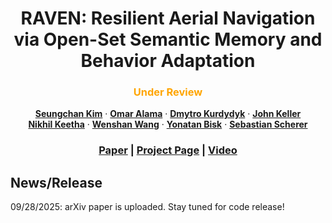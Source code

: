 <p align="center">
<h1 align="center">RAVEN: Resilient Aerial Navigation via Open-Set Semantic Memory and Behavior Adaptation</h1>
<h3 class="is-size-5 has-text-weight-bold" style="color: orange;" align="center">
    Under Review 
</h3>
<p align="center">
    <a href="https://seungchan-kim.github.io" target="_blank"><strong>Seungchan Kim</strong></a>
    ·
    <a href="https://www.linkedin.com/in/omaralama/" target="_blank"><strong>Omar Alama</strong></a>
    ·
    <a href="https://scholar.google.com/citations?user=91gM0vQAAAAJ&hl=en&oi=ao"><strong>Dmytro Kurdydyk</strong></a>
    ·
    <a href="https://theairlab.org/team/johnk/"><strong>John Keller</strong></a>
    <br>
    <a href="https://nik-v9.github.io/" target="_blank"><strong>Nikhil Keetha</strong></a>
    ·
    <a href="https://theairlab.org/team/wenshan/" target="_blank"><strong>Wenshan Wang</strong></a>
    ·
    <a href="https://talkingtorobots.com/yonatanbisk.html" target="_blank"><strong>Yonatan Bisk</strong></a>
    ·
    <a href="https://theairlab.org/team/sebastian/" target="_blank"><strong>Sebastian Scherer</strong></a>
    <br>
  </p>
</p>
  <h3 align="center"><a href="https://arxiv.org/pdf/2509.23563">Paper</a> | <a href="https://raven-semantic.github.io/">Project Page</a> | <a href="">Video</a></h3>
  <div align="center"></div>

## News/Release
09/28/2025: arXiv paper is uploaded. Stay tuned for code release!